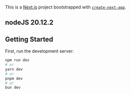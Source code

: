 This is a [Next.js](https://nextjs.org/) project bootstrapped with [`create-next-app`](https://github.com/vercel/next.js/tree/canary/packages/create-next-app).

## nodeJS 20.12.2

## Getting Started

First, run the development server:

```bash
npm run dev
# or
yarn dev
# or
pnpm dev
# or
bun dev
```
